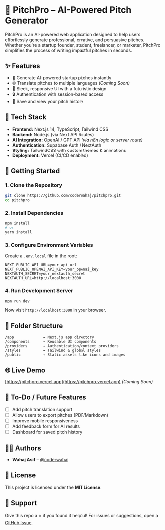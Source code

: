 # 🚀 PitchPro – AI-Powered Pitch Generator

PitchPro is an AI-powered web application designed to help users effortlessly generate professional, creative, and persuasive pitches. Whether you're a startup founder, student, freelancer, or marketer, PitchPro simplifies the process of writing impactful pitches in seconds.

## ✨ Features

- 🧠 Generate AI-powered startup pitches instantly  
- 🌐 Translate pitches to multiple languages *(Coming Soon)*  
- 🎨 Sleek, responsive UI with a futuristic design  
- 🔒 Authentication with session-based access  
- 📂 Save and view your pitch history  

## 🧰 Tech Stack

- **Frontend:** Next.js 14, TypeScript, Tailwind CSS  
- **Backend:** Node.js (via Next API Routes)  
- **AI Integration:** OpenAI / GPT API *(via n8n logic or server route)*  
- **Authentication:** Supabase Auth / NextAuth  
- **Styling:** TailwindCSS with custom themes & animations  
- **Deployment:** Vercel (CI/CD enabled)  

## 🚀 Getting Started

### 1. Clone the Repository

```bash
git clone https://github.com/coderwahaj/pitchpro.git
cd pitchpro
````

### 2. Install Dependencies

```bash
npm install
# or
yarn install
```

### 3. Configure Environment Variables

Create a `.env.local` file in the root:

```env
NEXT_PUBLIC_API_URL=your_api_url
NEXT_PUBLIC_OPENAI_API_KEY=your_openai_key
NEXTAUTH_SECRET=your_nextauth_secret
NEXTAUTH_URL=http://localhost:3000
```

### 4. Run Development Server

```bash
npm run dev
```

Now visit `http://localhost:3000` in your browser.

## 📁 Folder Structure

```
/app             → Next.js app directory  
/components      → Reusable UI components  
/providers       → Authentication/context providers  
/styles          → Tailwind & global styles  
/public          → Static assets like icons and images  
```

## 🌐 Live Demo

[https://pitchpro.vercel.app](https://pitchpro.vercel.app) *(Coming Soon)*

## 📌 To-Do / Future Features

* [ ] Add pitch translation support
* [ ] Allow users to export pitches (PDF/Markdown)
* [ ] Improve mobile responsiveness
* [ ] Add feedback form for AI results
* [ ] Dashboard for saved pitch history

## 👨‍💻 Authors

* **Wahaj Asif** – [@coderwahaj](https://github.com/coderwahaj)

## 📄 License

This project is licensed under the **MIT License**.

## 🙌 Support

Give this repo a ⭐ if you found it helpful!
For issues or suggestions, open a [GitHub Issue](https://github.com/coderwahaj/pitchpro/issues).


